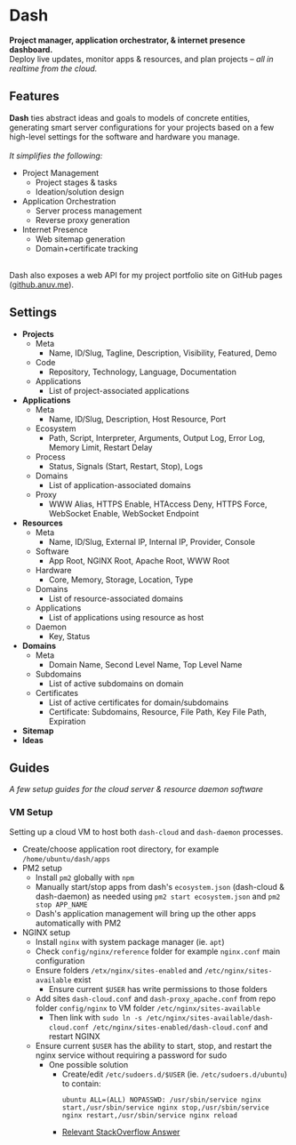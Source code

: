 # Dash

**Project manager, application orchestrator, & internet presence dashboard.**  
Deploy live updates, monitor apps & resources, and plan projects – *all in realtime from the cloud.*  

## Features
**Dash** ties abstract ideas and goals to models of concrete entities, generating smart server configurations for your projects based on a few high-level settings for the software and hardware you manage.  
&nbsp;  
*It simplifies the following:*  
 - Project Management
    - Project stages & tasks
    - Ideation/solution design
 - Application Orchestration
    - Server process management
    - Reverse proxy generation
 - Internet Presence
    - Web sitemap generation
    - Domain+certificate tracking

&nbsp;  
Dash also exposes a web API for my project portfolio site on GitHub pages ([github.anuv.me](https://github.anuv.me/)).

## Settings
 - **Projects**
    - Meta
        - Name, ID/Slug, Tagline, Description, Visibility, Featured, Demo
    - Code
        - Repository, Technology, Language, Documentation
    - Applications
        - List of project-associated applications
 - **Applications**
    - Meta
        - Name, ID/Slug, Description, Host Resource, Port
    - Ecosystem
        - Path, Script, Interpreter, Arguments, Output Log, Error Log, Memory Limit, Restart Delay
    - Process
        - Status, Signals (Start, Restart, Stop), Logs
    - Domains
        - List of application-associated domains
    - Proxy
        - WWW Alias, HTTPS Enable, HTAccess Deny, HTTPS Force, WebSocket Enable, WebSocket Endpoint
 - **Resources**
    - Meta
        - Name, ID/Slug, External IP, Internal IP, Provider, Console
    - Software
        - App Root, NGINX Root, Apache Root, WWW Root
    - Hardware
        - Core, Memory, Storage, Location, Type
    - Domains
        - List of resource-associated domains
    - Applications
        - List of applications using resource as host
    - Daemon
        - Key, Status
 - **Domains**
    - Meta
        - Domain Name, Second Level Name, Top Level Name
    - Subdomains
        - List of active subdomains on domain
    - Certificates
        - List of active certificates for domain/subdomains
        - Certificate: Subdomains, Resource, File Path, Key File Path, Expiration
 - **Sitemap**
 - **Ideas**

## Guides
*A few setup guides for the cloud server & resource daemon software*  
### VM Setup
Setting up a cloud VM to host both `dash-cloud` and `dash-daemon` processes.
 - Create/choose application root directory, for example `/home/ubuntu/dash/apps`
 - PM2 setup
    - Install `pm2` globally with `npm`
    - Manually start/stop apps from dash's `ecosystem.json` (dash-cloud & dash-daemon) as needed using `pm2 start ecosystem.json` and `pm2 stop APP_NAME`
    - Dash's application management will bring up the other apps automatically with PM2
 - NGINX setup
    - Install `nginx` with system package manager (ie. `apt`)
    - Check `config/nginx/reference` folder for example `nginx.conf` main configuration
    - Ensure folders `/etx/nginx/sites-enabled` and `/etc/nginx/sites-available` exist
        - Ensure current `$USER` has write permissions to those folders
    - Add sites `dash-cloud.conf` and `dash-proxy_apache.conf` from repo folder `config/nginx` to VM folder `/etc/nginx/sites-available`
        - Then link with `sudo ln -s /etc/nginx/sites-available/dash-cloud.conf /etc/nginx/sites-enabled/dash-cloud.conf` and restart NGINX
    - Ensure current `$USER` has the ability to start, stop, and restart the nginx service without requiring a password for sudo
        - One possible solution
            - Create/edit `/etc/sudoers.d/$USER` (ie. `/etc/sudoers.d/ubuntu`) to contain:
                ```
                ubuntu ALL=(ALL) NOPASSWD: /usr/sbin/service nginx start,/usr/sbin/service nginx stop,/usr/sbin/service nginx restart,/usr/sbin/service nginx reload
                ```
            - [Relevant StackOverflow Answer](https://stackoverflow.com/questions/3011067/restart-nginx-without-sudo#:~:text=Instructions%3A,to%20restart%20nginx%20without%20sudo.&text=Save%20by%20hitting%20ctrl%20%2B%20o,enter%20to%20confirm%20the%20default.)
